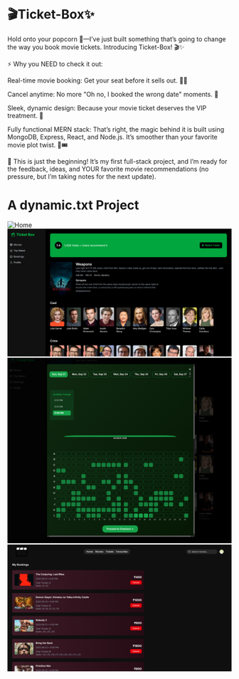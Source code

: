 # 🎬Ticket-Box✨
Hold onto your popcorn 🍿—I’ve just built something that’s going to change the way you book movie tickets. Introducing Ticket-Box! 🎬✨

⚡ Why you NEED to check it out:

Real-time movie booking: Get your seat before it sells out. 🏃💨

Cancel anytime: No more "Oh no, I booked the wrong date" moments. 🙈

Sleek, dynamic design: Because your movie ticket deserves the VIP treatment. 👑

Fully functional MERN stack: That’s right, the magic behind it is built using MongoDB, Express, React, and Node.js. It’s smoother than your favorite movie plot twist. 🎥🎟️

👀 This is just the beginning! It’s my first full-stack project, and I’m ready for the feedback, ideas, and YOUR favorite movie recommendations (no pressure, but I’m taking notes for the next update).


# A dynamic.txt Project

![Home](https://github.com/75hrtx/ticket-box/raw/614bbc5136aaf853f0689e43ec4cc700f9e06c52/images/1.jpg)
![Movie Details](https://raw.githubusercontent.com/75hrtx/ticket-box/318e5f406e759212085c0766ddf823b714cd63ca/images/2.jpg)
![Movie Ticket Booking Page](https://raw.githubusercontent.com/75hrtx/ticket-box/60aeb8e09370e9e5ae9dec5c0e8fa99506db38bc/images/3.jpg)
![Bookings](https://raw.githubusercontent.com/75hrtx/ticket-box/c0463ba2e12726b50b2f76ed9cd95d4c3262a6b0/images/4.jpg)

